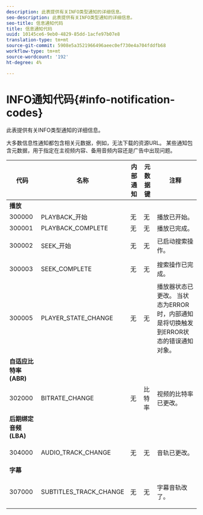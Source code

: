 ```yaml
---
description: 此表提供有关INFO类型通知的详细信息。
seo-description: 此表提供有关INFO类型通知的详细信息。
seo-title: 信息通知代码
title: 信息通知代码
uuid: 10145ce6-9eb0-4829-85dd-1acfe97b07e8
translation-type: tm+mt
source-git-commit: 5908e5a3521966496aeec0ef730e4a704fddfb68
workflow-type: tm+mt
source-wordcount: '192'
ht-degree: 4%

---
```



# INFO通知代码{#info-notification-codes}

此表提供有关INFO类型通知的详细信息。

大多数信息性通知都包含相关元数据，例如，无法下载的资源URL。 某些通知包含元数据，用于指定在主视频内容、备用音频内容还是广告中出现问题。

<table frame="all" colsep="1" rowsep="1" id="table_503463046E764A87B10EB5D8B294EB23"> 
 <thead> 
  <tr rowsep="1"> 
   <th colname="1" class="entry"> 代码 </th> 
   <th colname="2" class="entry"> 名称 </th> 
   <th colname="3" class="entry"> 内部通知 </th> 
   <th colname="4" class="entry"> 元数据键 </th> 
   <th colname="5" class="entry"> 注释 </th> 
  </tr> 
 </thead>
 <tbody> 
  <tr rowsep="1"> 
   <td colname="1"><b>播放</b> </td> 
   <td colname="2"> </td>
   <td colname="3"> </td>
   <td colname="4"> </td>
   <td colname="5"> </td>
  </tr> 
  <tr rowsep="1"> 
   <td colname="1"><span class="codeph"> 300000  </span> </td> 
   <td colname="2"><span class="codeph"> PLAYBACK_开始  </span> </td> 
   <td colname="3"> 无 </td> 
   <td colname="4"> 无 </td> 
   <td colname="5"> 播放已开始。 </td> 
  </tr> 
  <tr rowsep="1"> 
   <td colname="1"><span class="codeph"> 300001  </span> </td> 
   <td colname="2"><span class="codeph"> PLAYBACK_COMPLETE  </span> </td> 
   <td colname="3"> 无 </td> 
   <td colname="4"> 无 </td> 
   <td colname="5"> 播放已完成。 </td> 
  </tr> 
  <tr rowsep="1"> 
   <td colname="1"><span class="codeph"> 300002  </span> </td> 
   <td colname="2"><span class="codeph"> SEEK_开始  </span> </td> 
   <td colname="3"> 无 </td> 
   <td colname="4"> <p> 无 </p> </td> 
   <td colname="5"> 已启动搜索操作。 </td> 
  </tr> 
  <tr rowsep="1"> 
   <td colname="1"><span class="codeph"> 300003  </span> </td> 
   <td colname="2"><span class="codeph"> SEEK_COMPLETE  </span> </td> 
   <td colname="3"> 无 </td> 
   <td colname="4"> <p>无 </p> </td> 
   <td colname="5"> 搜索操作已完成。 </td> 
  </tr> 
  <tr rowsep="1"> 
   <td colname="1"><span class="codeph"> 300005  </span> </td> 
   <td colname="2"><span class="codeph"> PLAYER_STATE_CHANGE  </span> </td> 
   <td colname="3"> <p>无 </p> </td> 
   <td colname="4"> <p>无 </p> </td> 
   <td colname="5"> 播放器状态已更改。 当状态为ERROR时，内部通知是将切换触发到ERROR状态的错误通知对象。 </td> 
  </tr> 
  <tr rowsep="1"> 
   <td colname="1"><b>自适应比特率(ABR)</b> </td> 
   <td colname="2"> </td>
   <td colname="3"> </td>
   <td colname="4"> </td>
   <td colname="5"> </td>
  </tr> 
  <tr rowsep="1"> 
   <td colname="1"><span class="codeph"> 302000  </span> </td> 
   <td colname="2"><span class="codeph"> BITRATE_CHANGE  </span> </td> 
   <td colname="3"> <p>无 </p> </td> 
   <td colname="4"><span class="codeph"> 比特率  </span> </td> 
   <td colname="5"> 视频的比特率已更改。 </td> 
  </tr> 
  <tr rowsep="1"> 
   <td colname="1"><b>后期绑定音频(LBA)</b> </td> 
   <td colname="2"> </td>
   <td colname="3"> </td>
   <td colname="4"> </td>
   <td colname="5"> </td>
  </tr> 
  <tr rowsep="1"> 
   <td colname="1"><span class="codeph"> 304000  </span> </td> 
   <td colname="2"><span class="codeph"> AUDIO_TRACK_CHANGE  </span> </td> 
   <td colname="3"> <p>无 </p> </td> 
   <td colname="4"> <p>无 </p> </td> 
   <td colname="5"> <p>音轨已更改。 </p> </td> 
  </tr> 
  <tr rowsep="1"> 
   <td colname="1"><b>字幕</b> </td> 
   <td colname="2"> </td>
   <td colname="3"> </td>
   <td colname="4"> </td>
   <td colname="5"> </td>
  </tr> 
  <tr rowsep="1"> 
   <td colname="1"><span class="codeph"> 307000  </span> </td> 
   <td colname="2"><span class="codeph"> SUBTITLES_TRACK_CHANGE  </span> </td> 
   <td colname="3"> <p>无 </p> </td> 
   <td colname="4"> <p>无 </p> </td> 
   <td colname="5"> <p>字幕音轨改了。 </p> </td> 
  </tr> 
 </tbody> 
</table>

